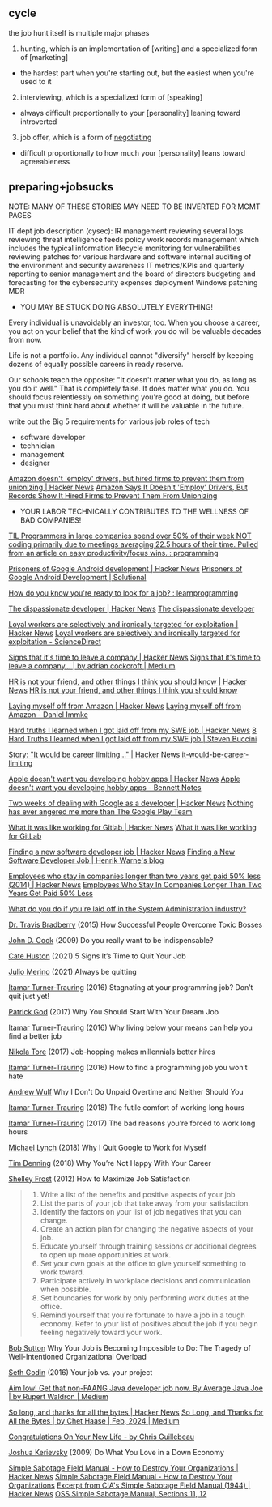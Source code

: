 
## cycle

the job hunt itself is multiple major phases
1. hunting, which is an implementation of [writing] and a specialized form of [marketing]
  - the hardest part when you're starting out, but the easiest when you're used to it
2. interviewing, which is a specialized form of [speaking]
  - always difficult proportionally to your [personality] leaning toward introverted
3. job offer, which is a form of [negotiating](conflicts)
  - difficult proportionally to how much your [personality] leans toward agreeableness

## preparing+jobsucks

NOTE: MANY OF THESE STORIES MAY NEED TO BE INVERTED FOR MGMT PAGES

IT dept job description (cysec):
IR management
reviewing several logs
reviewing threat intelligence feeds
policy work
records management which includes the typical information lifecycle
monitoring for vulnerabilities
reviewing patches for various hardware and software
internal auditing of the environment and security awareness
IT metrics/KPIs and quarterly reporting to senior management and the board of directors
budgeting and forecasting for the cybersecurity expenses
deployment
Windows patching
MDR
- YOU MAY BE STUCK DOING ABSOLUTELY EVERYTHING!

Every individual is unavoidably an investor, too. When you choose a career, you act on your belief that the kind of work you do will be valuable decades from now.

Life is not a portfolio. Any individual cannot "diversify" herself by keeping dozens of equally possible careers in ready reserve.

Our schools teach the opposite: "It doesn't matter what you do, as long as you do it well." That is completely false. It does matter what you do. You should focus relentlessly on something you're good at doing, but before that you must think hard about whether it will be valuable in the future.

write out the Big 5 requirements for various job roles of tech
- software developer
- technician
- management
- designer

[Amazon doesn't 'employ' drivers, but hired firms to prevent them from unionizing | Hacker News](https://news.ycombinator.com/item?id=37048637)
[Amazon Says It Doesn't 'Employ' Drivers, But Records Show It Hired Firms to Prevent Them From Unionizing](https://www.vice.com/en/article/qjv3yp/amazon-says-it-doesnt-employ-drivers-but-records-show-it-hired-firms-to-prevent-them-from-unionizing)
- YOUR LABOR TECHNICALLY CONTRIBUTES TO THE WELLNESS OF BAD COMPANIES!

[TIL Programmers in large companies spend over 50% of their week NOT coding primarily due to meetings averaging 22.5 hours of their time. Pulled from an article on easy productivity/focus wins. : programming](https://old.reddit.com/r/programming/comments/15t3hhw/til_programmers_in_large_companies_spend_over_50/)

[Prisoners of Google Android development | Hacker News](https://news.ycombinator.com/item?id=37280972)
[Prisoners of Google Android Development | Solutional](https://solutional.ee/blog/2023-08-26-Prisoners-of-Google-Android-Development.html)

[How do you know you're ready to look for a job? : learnprogramming](https://old.reddit.com/r/learnprogramming/comments/166dkbm/how_do_you_know_youre_ready_to_look_for_a_job/)

[The dispassionate developer | Hacker News](https://news.ycombinator.com/item?id=26551529)
[The dispassionate developer](https://blog.ploeh.dk/2021/03/22/the-dispassionate-developer/)

[Loyal workers are selectively and ironically targeted for exploitation | Hacker News](https://news.ycombinator.com/item?id=38012263)
[Loyal workers are selectively and ironically targeted for exploitation - ScienceDirect](https://www.sciencedirect.com/science/article/abs/pii/S0022103122001615)

[Signs that it's time to leave a company | Hacker News](https://news.ycombinator.com/item?id=38943040)
[Signs that it's time to leave a company… | by adrian cockcroft | Medium](https://adrianco.medium.com/signs-that-its-time-to-leave-a-company-5f8759ad018e)

[HR is not your friend, and other things I think you should know | Hacker News](https://news.ycombinator.com/item?id=25817795)
[HR is not your friend, and other things I think you should know](https://rachelbythebay.com/w/2021/01/17/woe/)

[Laying myself off from Amazon | Hacker News](https://news.ycombinator.com/item?id=33627563)
[Laying myself off from Amazon - Daniel Immke](https://daniel.do/article/laying-myself-off-from-amazon/)

[Hard truths I learned when I got laid off from my SWE job | Hacker News](https://news.ycombinator.com/item?id=34161822)
[8 Hard Truths I learned when I got laid off from my SWE job | Steven Buccini](https://www.stevenbuccini.com/8-hard-truths-on-getting-laid-off)

[Story: "It would be career limiting..." | Hacker News](https://news.ycombinator.com/item?id=33522495)
[it-would-be-career-limiting](https://doomedprojects.com/post/it-would-be-career-limiting)

[Apple doesn't want you developing hobby apps | Hacker News](https://news.ycombinator.com/item?id=34802730)
[Apple doesn't want you developing hobby apps - Bennett Notes](https://www.bennettnotes.com/notes/why-does-apple-restrict-hobby-development/)

[Two weeks of dealing with Google as a developer | Hacker News](https://news.ycombinator.com/item?id=33632468)
[Nothing has ever angered me more than The Google Play Team](https://danfitdegree.hashnode.dev/nothing-has-ever-angered-me-more-than-the-google-play-team)

[What it was like working for Gitlab | Hacker News](https://news.ycombinator.com/item?id=39333220)
[What it was like working for GitLab](https://yorickpeterse.com/articles/what-it-was-like-working-for-gitlab/)

[Finding a new software developer job | Hacker News](https://news.ycombinator.com/item?id=39337696)
[Finding a New Software Developer Job | Henrik Warne's blog](https://henrikwarne.com/2024/02/11/finding-a-new-software-developer-job/)

[Employees who stay in companies longer than two years get paid 50% less (2014) | Hacker News](https://news.ycombinator.com/item?id=40588639)
[Employees Who Stay In Companies Longer Than Two Years Get Paid 50% Less](https://www.forbes.com/sites/cameronkeng/2014/06/22/employees-that-stay-in-companies-longer-than-2-years-get-paid-50-less/)

[What do you do if you're laid off in the System Administration industry?](https://www.linkedin.com/comm/advice/3/what-do-you-youre-laid-off-system-administration-iybfe)

[Dr. Travis Bradberry](https://www.linkedin.com/pulse/how-successful-people-overcome-bad-bosses-dr-travis-bradberry/)
(2015) How Successful People Overcome Toxic Bosses

[John D. Cook](https://www.johndcook.com/blog/2009/04/22/being-indispensable/)
(2009) Do you really want to be indispensable?

[Cate Huston](https://cate.blog/2021/11/29/5-signs-its-time-to-quit-your-job/)
(2021) 5 Signs It’s Time to Quit Your Job

[Julio Merino](https://jmmv.dev/2021/04/always-be-quitting.html)
(2021) Always be quitting

[Itamar Turner-Trauring](https://codewithoutrules.com/2016/03/15/stagnating-job/)
(2016) Stagnating at your programming job? Don’t quit just yet!

[Patrick God](https://dev.to/_patrickgod/why-you-should-start-with-your-dream-job-8f)
(2017) Why You Should Start With Your Dream Job

[Itamar Turner-Trauring](https://codewithoutrules.com/2016/08/08/living-below-your-means/)
(2016) Why living below your means can help you find a better job

[Nikola Tore](http://blog.hackerearth.com/job-hopping-millennials-hoppers-better-hire)
(2017) Job-hopping makes millennials better hires

[Itamar Turner-Trauring](https://codewithoutrules.com/2016/10/14/job-you-dont-hate/)
(2016) How to find a programming job you won’t hate

[Andrew Wulf](http://thecodist.com/article/why_i_don_39_t_do_unpaid_overtime_and_neither_should_you)
Why I Don't Do Unpaid Overtime and Neither Should You

[Itamar Turner-Trauring](https://codewithoutrules.com/2018/02/11/working-long-hours/)
(2018) The futile comfort of working long hours

[Itamar Turner-Trauring](https://codewithoutrules.com/2017/06/21/why-company-want-long-hours/)
(2017) The bad reasons you’re forced to work long hours

[Michael Lynch](https://mtlynch.io/why-i-quit-google/)
(2018) Why I Quit Google to Work for Myself

[Tim Denning](https://medium.com/the-mission/why-youre-not-happy-with-your-career-614ee1ab3f5f)
(2018) Why You’re Not Happy With Your Career

[Shelley Frost](https://smallbusiness.chron.com/maximize-job-satisfaction-21414.html)
(2012) How to Maximize Job Satisfaction
> 1. Write a list of the benefits and positive aspects of your job
> 2. List the parts of your job that take away from your satisfaction.
> 3. Identify the factors on your list of job negatives that you can change.
> 4. Create an action plan for changing the negative aspects of your job.
> 5. Educate yourself through training sessions or additional degrees to open up more opportunities at work.
> 6. Set your own goals at the office to give yourself something to work toward.
> 7. Participate actively in workplace decisions and communication when possible.
> 8. Set boundaries for work by only performing work duties at the office.
> 9. Remind yourself that you're fortunate to have a job in a tough economy. Refer to your list of positives about the job if you begin feeling negatively toward your work.

[Bob Sutton](https://www.linkedin.com/pulse/why-your-job-becoming-impossible-do-tragedy-overload-bob-sutton)
Why Your Job is Becoming Impossible to Do: The Tragedy of Well-Intentioned Organizational Overload

[Seth Godin](https://seths.blog/2016/06/your-job-vs-your-project/)
(2016) Your job vs. your project

[Aim low! Get that non-FAANG Java developer job now. By Average Java Joe | by Rupert Waldron | Medium](https://averagejavajoe.medium.com/aim-low-get-that-non-faang-java-developer-job-now-by-average-java-joe-20fea6651673)

[So long, and thanks for all the bytes | Hacker News](https://news.ycombinator.com/item?id=39409535)
[So Long, and Thanks for All the Bytes | by Chet Haase | Feb, 2024 | Medium](https://chethaase.medium.com/so-long-and-thanks-for-all-the-bytes-02a4ef972f65)

[Congratulations On Your New Life - by Chris Guillebeau](https://www.yearofmentalhealth.com/p/congratulations-on-your-new-life)

[Joshua Kerievsky](https://www.industriallogic.com/blog/do-what-you-love-in-a-down-economy/)
(2009) Do What You Love in a Down Economy

[Simple Sabotage Field Manual - How to Destroy Your Organizations | Hacker News](https://news.ycombinator.com/item?id=36831946)
[Simple Sabotage Field Manual - How to Destroy Your Organizations](https://historyinvestor.com/p/simple-sabotage-field-manual-destroy-organizations)
[Excerpt from CIA's Simple Sabotage Field Manual (1944) | Hacker News](https://news.ycombinator.com/item?id=29597454)
[OSS Simple Sabotage Manual, Sections 11, 12](http://svn.cacert.org/CAcert/CAcert_Inc/Board/oss/oss_sabotage.html)
